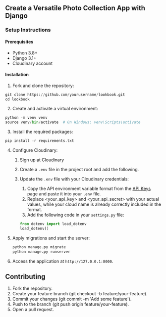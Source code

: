 ## Create a Versatile Photo Collection App with Django

### Setup Instructions 

#### Prerequisites

* Python 3.8+
* Django 3.1+
* Cloudinary account

#### Installation

1.  Fork and clone the repository:

```python
git clone https://github.com/yourusername/lookbook.git
cd lookbook
```

2. Create and activate a virtual environment:

```python
python -m venv venv
source venv/bin/activate  # On Windows: venv\Scripts\activate
```

3. Install the required packages:

```python
pip install -r requirements.txt
```

4. Configure Cloudinary:
   1. Sign up at Cloudinary 
   2. Create a `.env` file in the project root and add the following. 
   3. Update the `.env` file with your Cloudinary credentials:
      1. Copy the API environment variable format from the [API Keys](https://console.cloudinary.com/settings/api-keys) page and paste it into your `.env` file. 
      2. Replace <your_api_key> and <your_api_secret> with your actual values, while your cloud name is already correctly included in the format. 
      3. Add the following code in your `settings.py` file:
   
        ```python
        from dotenv import load_dotenv
        load_dotenv()
        ```
        

5. Apply migrations and start the server:
   
   ```python
   python manage.py migrate
   python manage.py runserver
   ```

6. Access the application at `http://127.0.0.1:8000`.

## Contributing

1. Fork the repository.
2. Create your feature branch (git checkout -b feature/your-feature).
3. Commit your changes (git commit -m 'Add some feature').
4. Push to the branch (git push origin feature/your-feature).
5. Open a pull request.
